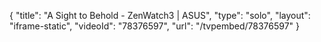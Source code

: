 {
    "title": "A Sight to Behold - ZenWatch3 | ASUS",
    "type": "solo",
    "layout": "iframe-static",
    "videoId": "78376597",
    "url": "\/tvpembed\/78376597"
}